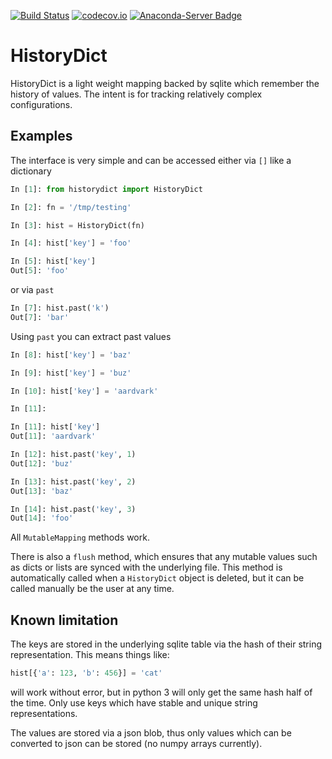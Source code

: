 [![Build
Status](https://travis-ci.org/Nikea/historydict.svg?branch=master)](https://travis-ci.org/Nikea/historydict)
[![codecov.io](http://codecov.io/github/Nikea/historydict/coverage.svg?branch=master)](http://codecov.io/github/Nikea/historydict?branch=master)
[![Anaconda-Server Badge](https://anaconda.org/lightsource2/historydict/badges/version.svg)](https://anaconda.org/lightsource2/historydict)
# HistoryDict

HistoryDict is a light weight mapping backed by sqlite which remember the
history of values.  The intent is for tracking relatively complex
configurations.


## Examples

The interface is very simple and can be accessed either via `[]` like
a dictionary

```python
In [1]: from historydict import HistoryDict

In [2]: fn = '/tmp/testing'

In [3]: hist = HistoryDict(fn)

In [4]: hist['key'] = 'foo'

In [5]: hist['key']
Out[5]: 'foo'

```

or via `past`

```python
In [7]: hist.past('k')
Out[7]: 'bar'

```

Using `past` you can extract past values

```python
In [8]: hist['key'] = 'baz'

In [9]: hist['key'] = 'buz'

In [10]: hist['key'] = 'aardvark'

In [11]:

In [11]: hist['key']
Out[11]: 'aardvark'

In [12]: hist.past('key', 1)
Out[12]: 'buz'

In [13]: hist.past('key', 2)
Out[13]: 'baz'

In [14]: hist.past('key', 3)
Out[14]: 'foo'

```

All `MutableMapping` methods work.

There is also a `flush` method, which ensures that any mutable values such as
dicts or lists are synced with the underlying file. This method is
automatically called when a `HistoryDict` object is deleted, but it can be
called manually be the user at any time.

## Known limitation

The keys are stored in the underlying sqlite table via the
hash of their string representation.  This means things like:

```python
hist[{'a': 123, 'b': 456}] = 'cat'
```

will work without error, but in python 3 will only get the same hash
half of the time.  Only use keys which have stable and unique
string representations.

The values are stored via a json blob, thus only values which can be
converted to json can be stored (no numpy arrays currently).
